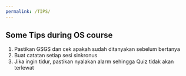 ```yaml
---
permalink: /TIPS/
---
```


## Some Tips during OS course
1. Pastikan GSGS dan cek apakah sudah ditanyakan sebelum bertanya
2. Buat catatan setiap sesi sinkronus
3. Jika ingin tidur, pastikan nyalakan alarm sehingga Quiz tidak akan terlewat 
